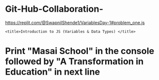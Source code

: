 # Git-Hub-Collaboration-
https://replit.com/@SwapnilShende1/VariablesDay-1#problem_one.js


<!DOCTYPE html>
<html lang="en">
<head>
    
    <title>Introduction to JS (Variables & Data Types) </title>
</head>
<body>
    <h1>Print "Masai School" in the console followed by "A Transformation in Education" in next line</h1>
</body>
</html>



